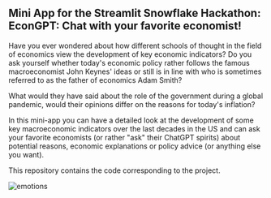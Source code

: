 ## Mini App for the Streamlit Snowflake Hackathon: EconGPT: Chat with your favorite economist!
Have you ever wondered about how different schools of thought in the field of economics view the development of key economic indicators?
Do you ask yourself whether today's economic policy rather follows the famous macroeconomist John Keynes' ideas or still is in line with who is sometimes referred to as the father of economics Adam Smith?

What would they have said about the role of the government during a global pandemic, would their opinions differ on the reasons for today's inflation? 

In this mini-app you can have a detailed look at the development of some key macroeconomic indicators over the last decades in the US and can ask your favorite economists (or rather "ask" their ChatGPT spirits) about potential reasons, economic explanations or policy advice (or anything else you want).

This repository contains the code corresponding to the project.

![emotions](https://github.com/lstruth/tweets/blob/main/graph_fraction_positives.PNG)